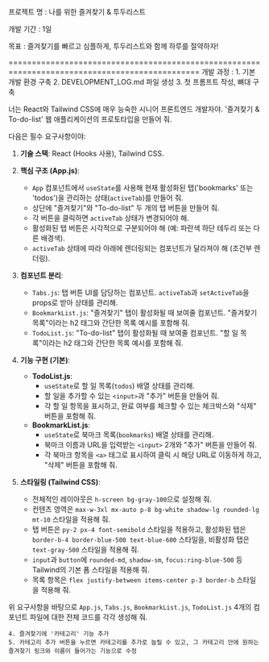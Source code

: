 프로젝트 명 : 나를 위한 즐겨찾기 & 투두리스트

개발 기간 : 1일

목표 : 즐겨찾기를 빠르고 심플하게, 투두리스트와 함께 하루를 절약하자!


===============================================================================================
개발 과정 : 
    1. 기본 개발 환경 구축
    2. DEVELOPMENT_LOG.md 파일 생성
    3. 첫 프롬프트 작성, 뼈대 구축

너는 React와 Tailwind CSS에 매우 능숙한 시니어 프론트엔드 개발자야.
'즐겨찾기 & To-do-list' 웹 애플리케이션의 프로토타입을 만들어 줘.

다음은 필수 요구사항이야:

1.  **기술 스택**: React (Hooks 사용), Tailwind CSS.
2.  **핵심 구조 (App.js)**:
    * `App` 컴포넌트에서 `useState`를 사용해 현재 활성화된 탭('bookmarks' 또는 'todos')을 관리하는 상태(`activeTab`)를 만들어 줘.
    * 상단에 "즐겨찾기"와 "To-do-list" 두 개의 탭 버튼을 만들어 줘.
    * 각 버튼을 클릭하면 `activeTab` 상태가 변경되어야 해.
    * 활성화된 탭 버튼은 시각적으로 구분되어야 해 (예: 파란색 하단 테두리 또는 다른 배경색).
    * `activeTab` 상태에 따라 아래에 렌더링되는 컴포넌트가 달라져야 해 (조건부 렌더링).

3.  **컴포넌트 분리**:
    * `Tabs.js`: 탭 버튼 UI를 담당하는 컴포넌트. `activeTab`과 `setActiveTab`을 props로 받아 상태를 관리해.
    * `BookmarkList.js`: "즐겨찾기" 탭이 활성화될 때 보여줄 컴포넌트. "즐겨찾기 목록"이라는 h2 태그와 간단한 목록 예시를 포함해 줘.
    * `TodoList.js`: "To-do-list" 탭이 활성화될 때 보여줄 컴포넌트. "할 일 목록"이라는 h2 태그와 간단한 목록 예시를 포함해 줘.

4.  **기능 구현 (기본)**:
    * **TodoList.js**:
        * `useState`로 할 일 목록(`todos`) 배열 상태를 관리해.
        * 할 일을 추가할 수 있는 `<input>`과 "추가" 버튼을 만들어 줘.
        * 각 할 일 항목을 표시하고, 완료 여부를 체크할 수 있는 체크박스와 "삭제" 버튼을 포함해 줘.
    * **BookmarkList.js**:
        * `useState`로 북마크 목록(`bookmarks`) 배열 상태를 관리해.
        * 북마크 이름과 URL을 입력받는 `<input>` 2개와 "추가" 버튼을 만들어 줘.
        * 각 북마크 항목을 `<a>` 태그로 표시하여 클릭 시 해당 URL로 이동하게 하고, "삭제" 버튼을 포함해 줘.

5.  **스타일링 (Tailwind CSS)**:
    * 전체적인 레이아웃은 `h-screen bg-gray-100`으로 설정해 줘.
    * 컨텐츠 영역은 `max-w-3xl mx-auto p-8 bg-white shadow-lg rounded-lg mt-10` 스타일을 적용해 줘.
    * 탭 버튼은 `py-2 px-4 font-semibold` 스타일을 적용하고, 활성화된 탭은 `border-b-4 border-blue-500 text-blue-600` 스타일을, 비활성화 탭은 `text-gray-500` 스타일을 적용해 줘.
    * `input`과 `button`에 `rounded-md`, `shadow-sm`, `focus:ring-blue-500` 등 Tailwind의 기본 폼 스타일을 적용해 줘.
    * 목록 항목은 `flex justify-between items-center p-3 border-b` 스타일을 적용해 줘.

위 요구사항을 바탕으로 `App.js`, `Tabs.js`, `BookmarkList.js`, `TodoList.js` 4개의 컴포넌트 파일에 대한 전체 코드를 각각 생성해 줘.

    4. 즐겨찾기에 '카테고리' 기능 추가
    5. 카테고리 추가 버튼을 누르면 카테고리를 추가로 늘릴 수 있고, 그 카테고리 안에 원하는 즐겨찾기 링크와 이름이 들어가는 기능으로 수정